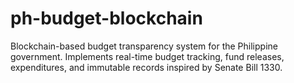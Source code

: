 # ph-budget-blockchain
Blockchain-based budget transparency system for the Philippine government. Implements real-time budget tracking, fund releases, expenditures, and immutable records inspired by Senate Bill 1330.
